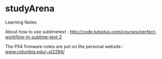 # studyArena

Learning Notes

About how to use sublimetext : http://code.tutsplus.com/courses/perfect-workflow-in-sublime-text-2

The PX4 firmware notes are put on the personal website : www.columbia.edu/~xl2294/